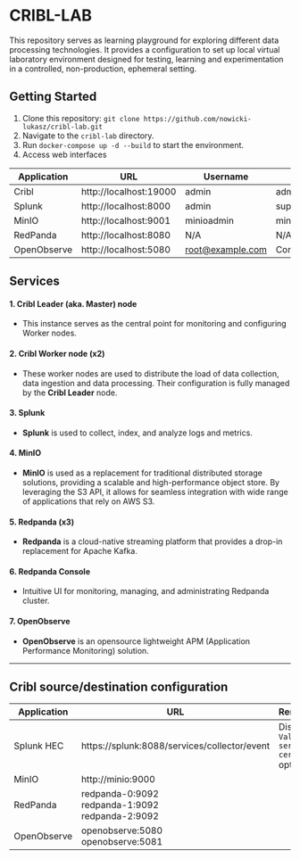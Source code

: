 # CRIBL-LAB

This repository serves as learning playground for exploring different data processing technologies.
It provides a configuration to set up local virtual laboratory environment designed for testing, learning and experimentation in a controlled, non-production, ephemeral setting.

## Getting Started

1. Clone this repository: `git clone https://github.com/nowicki-lukasz/cribl-lab.git`
2. Navigate to the `cribl-lab` directory.
3. Run `docker-compose up -d --build` to start the environment.
4. Access web interfaces

| Application | URL | Username | Password |
|-|-|-|-|
| Cribl | http://localhost:19000 | admin | admin |
| Splunk | http://localhost:8000 | admin | superadmin |
| MinIO | http://localhost:9001 | minioadmin | minioadmin |
| RedPanda | http://localhost:8080 | N/A | N/A |
| OpenObserve | http://localhost:5080 | root@example.com | Complexpass#123 |

## Services

#### 1. Cribl Leader (aka. Master) node
* This instance serves as the central point for monitoring and configuring Worker nodes.

#### 2. Cribl Worker node (x2)
* These worker nodes are used to distribute the load of data collection, data ingestion and data processing. Their configuration is fully managed by the **Cribl Leader** node.

#### 3. Splunk
* **Splunk** is used to collect, index, and analyze logs and metrics.

#### 4. MinIO
* **MinIO** is used as a replacement for traditional distributed storage solutions, providing a scalable and high-performance object store. By leveraging the S3 API, it allows for seamless integration with wide range of applications that rely on AWS S3.

#### 5. Redpanda (x3)
* **Redpanda** is a cloud-native streaming platform that provides a drop-in replacement for Apache Kafka.

#### 6. Redpanda Console
* Intuitive UI for monitoring, managing, and administrating Redpanda cluster.

#### 7. OpenObserve
* **OpenObserve** is an opensource lightweight APM (Application Performance Monitoring) solution.

---
## Cribl source/destination configuration
| Application | URL | Remarks |
|-|-|-|
| Splunk HEC | https://splunk:8088/services/collector/event | Disable `Validate server certs` option
| MinIO | http://minio:9000 | |
| RedPanda| redpanda-0:9092 </br> redpanda-1:9092 </br> redpanda-2:9092
| OpenObserve | openobserve:5080 </br> openobserve:5081

